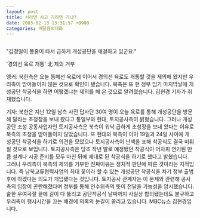 ```yaml
---
layout: post
title: 서라면 서고 가라면 가냐?
date: 2003-02-13 13:31:57 +0900
categories: 깨달음의대화
---
```

<img src="./assets/attach/images/198/013/001/1045110717.gif" border="0" alt="" />  
  
"김정일이 똥줄이 타서 급하게 개성공단을 애걸하고 있군요."
  

  

  

  
'경의선 육로 개통' 北 제의 거부
  

  
앵커: 북한측은 오늘 동해선 육로에 이어서 경의선 육로도 개통할 것을 제의해 왔지만 우리측이 받아들이지 않은 것으로 확인이 됐습니다. 북측은 또 현 정부 임기 마지막날에 개성공단 착공식을 하면 어떻겠냐는 제의를 해 온 것으로 알려졌습니다. 김현경 기자가 취재했습니다.
  

  
기자: 북한은 지난 12일 남측 사전 답사단 30여 명이 오늘 육로를 통해 개성공단을 방문해 달라는 초청장을 보내 왔다고 통일부와 현대, 토지공사측이 밝혔습니다. 그러나 개성공단 조성 공동사업자인 토지공사측은 북측이 워낙 급하게 초청장을 보내 왔다는 이유로 북측의 초청을 받아들이지 않았습니다. 또 현대와 북측이 이미 19일과 24일 사이에 개성공단 착공식을 하기로 의견을 모았으나 토지공사측이 난색을 표해 착공식도 결국 미뤄질 것으로 보입니다. 토지공사측은 당초 작년 말로 예정됐던 착공식이 어차피 연기된 만큼 설계나 시공 준비를 모두 마친 뒤에 제대로 된 착공식을 하기로 했다고 밝혔습니다. 그러나 우리측이 북측의 제의를 거부한 진짜이유는 정치적 판단에 따른 것이라는 지적입니다. 즉 남북교류협력사업의 최대 꽃이라 할 수 있는 개성공단 착공식을 차기 정부 출범 후에 하겠다는 의도가 개입됐다는 것입니다. 토지공사 관계자는 이 문제와 관련해 공사측의 입장이 곤란해졌다며 정부를 통해 인수위측의 뜻이 전달을 가능성을 암시했습니다. 숱한 우여곡절 끝에 길이 다 뚫리고 공단착공식 날짜까지 사실상 합의됐는데도 불구하고 우리측이 행사시간을 끄는 배경에 의혹의 눈길이 쏠리고 있습니다. MBC뉴스 김현경입니다.
